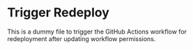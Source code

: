 # Trigger Redeploy

This is a dummy file to trigger the GitHub Actions workflow for redeployment after updating workflow permissions.
